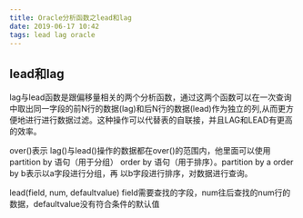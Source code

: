 ```yaml
---
title: Oracle分析函数之lead和lag
date: 2019-06-17 10:42
tags: lead lag oracle
---
```

lead和lag
---
lag与lead函数是跟偏移量相关的两个分析函数，通过这两个函数可以在一次查询中取出同一字段的前N行的数据(lag)和后N行的数据(lead)作为独立的列,从而更方便地进行进行数据过滤。这种操作可以代替表的自联接，并且LAG和LEAD有更高的效率。

over()表示 lag()与lead()操作的数据都在over()的范围内，他里面可以使用partition by 语句（用于分组） order by 语句（用于排序）。partition by a order by b表示以a字段进行分组，再 以b字段进行排序，对数据进行查询。

lead(field, num, defaultvalue) field需要查找的字段，num往后查找的num行的数据，defaultvalue没有符合条件的默认值
